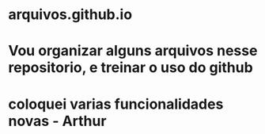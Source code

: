 # arquivos.github.io
# Vou organizar alguns arquivos nesse repositorio, e treinar o uso do github

# coloquei varias funcionalidades novas - Arthur
